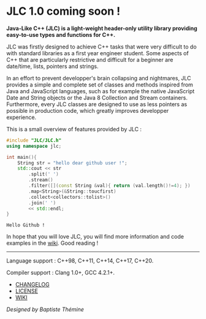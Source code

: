 # JLC 1.0 coming soon !

**Java-Like C++ (JLC) is a light-weight header-only utility library providing easy-to-use types and functions for C++.**

JLC was firstly designed to achieve C++ tasks that were very difficult to do with standard libraries as a first year engineer student.
Some aspects of C++ that are particularly restrictive and difficult for a beginner are date/time, lists, pointers and strings.

In an effort to prevent developper's brain collapsing and nightmares, JLC provides a simple and complete set of classes and methods inspired from Java and JavaScript languages, such as for example the native JavaScript Date and String objects or the Java 8 Collection and Stream containers.
Furthermore, every JLC classes are designed to use as less pointers as possible in production code, which greatly improves developper experience.

This is a small overview of features provided by JLC :
```cpp
#include "JLC/JLC.h"
using namespace jlc;

int main(){
    String str = "hello dear github user !";
    std::cout << str
        .split(' ')
        .stream()
        .filter([](const String &val){ return (val.length()!=4); })
        .map<String>(&String::toucfirst)
        .collect<collectors::tolist>()
        .join(' ')
        << std::endl;
}
```
```
Hello Github !
```

In hope that you will love JLC, you will find more information and code examples in the [wiki](https://github.com/Baptistou/JLC/wiki).
Good reading !

--------------------------------------------------------------------------------

Language support : C++98, C++11, C++14, C++17, C++20.

Compiler support : Clang 1.0+, GCC 4.2.1+.

- [CHANGELOG](CHANGELOG.md)
- [LICENSE](LICENSE)
- [WIKI](https://github.com/Baptistou/JLC/wiki)

*Designed by Baptiste Thémine*
